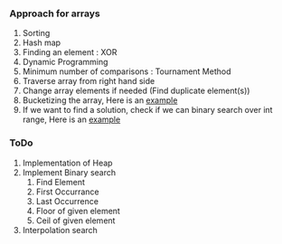 ### Approach for arrays

1. Sorting
2. Hash map
3. Finding an element : XOR
4. Dynamic Programming
5. Minimum number of comparisons : Tournament Method
6. Traverse array from right hand side
7. Change array elements if needed (Find duplicate element(s))
8. Bucketizing the array, Here is an [example](https://www.interviewbit.com/problems/maximum-consecutive-gap/)
9. If we want to find a solution, check if we can binary search over int range, Here is an [example](https://www.interviewbit.com/problems/matrix-median/)

### ToDo

1. Implementation of Heap
2. Implement Binary search   
   1. Find Element  
   2. First Occurrance  
   3. Last Occurrence  
   4. Floor of given element  
   5. Ceil of given element
3. Interpolation search
